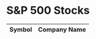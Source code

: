 <html>
<head>
  <title>S&P 500 Stocks</title>
  <script>
    function getSP500Stocks() {
      const apiKey = '4f0f5ee0b6msh1bcb7e2bb792a18p18c6b0jsn03bc958312b3';
      const url = `https://alpha-vantage.p.rapidapi.com/query?function=SYMBOL_SEARCH&keywords=*&apikey=${'4f0f5ee0b6msh1bcb7e2bb792a18p18c6b0jsn03bc958312b3'}`;
      const requestOptions = {
        method: 'GET',
        headers: {
          'X-RapidAPI-Host': 'alpha-vantage.p.rapidapi.com',
          'X-RapidAPI-Key': '4f0f5ee0b6msh1bcb7e2bb792a18p18c6b0jsn03bc958312b3'
        },
        redirect: 'follow'
      };
      fetch(url, requestOptions)
        .then(response => response.json())
        .then(data => {
          const stockData = data.bestMatches;
          displaySP500Stocks(stockData);
        })
        .catch(error => {
          console.log('An error occurred:', error);
        });
    }
    function displaySP500Stocks(stockData) {
      const tableBody = document.getElementById('stock-table-body');
      stockData.forEach(stock => {
        const row = document.createElement('tr');
        const symbolCell = document.createElement('td');
        symbolCell.textContent = stock['1. symbol'];
        const companyNameCell = document.createElement('td');
        companyNameCell.textContent = stock['2. name'];
        row.appendChild(symbolCell);
        row.appendChild(companyNameCell);
        tableBody.appendChild(row);
      });
    }
    // Retrieve the S&P 500 stock list
    getSP500Stocks();
  </script>
</head>
<body>
  <h1>S&P 500 Stocks</h1>
  <table>
    <thead>
      <tr>
        <th>Symbol</th>
        <th>Company Name</th>
      </tr>
    </thead>
    <tbody id="stock-table-body">
      <!-- Table rows will be dynamically added here -->
    </tbody>
  </table>
</body>
</html>